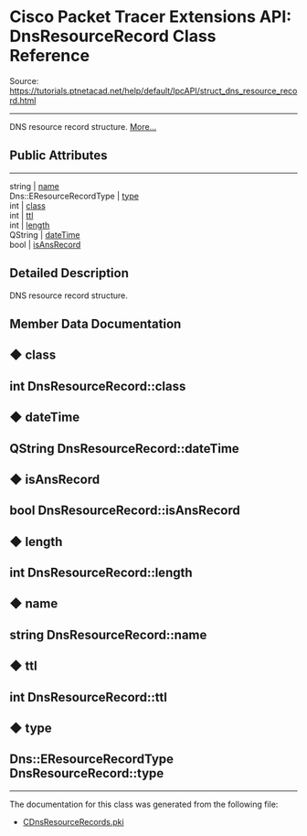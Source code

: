 # Cisco Packet Tracer Extensions API: DnsResourceRecord Class Reference

Source: https://tutorials.ptnetacad.net/help/default/IpcAPI/struct_dns_resource_record.html

---

DNS resource record structure. [More...](struct_dns_resource_record.html#details)

##  Public Attributes  
  
---  
string | [name](struct_dns_resource_record.html#a560060c8f3a08ecf41f1b18063d75d46)  
Dns::EResourceRecordType | [type](struct_dns_resource_record.html#acc3cff9904bae04555ca02e2ce276907)  
int | [class](struct_dns_resource_record.html#a73e77006da5606185698b0b4dbc8dc81)  
int | [ttl](struct_dns_resource_record.html#a6922cd71978ea3e407e67533c517ee4a)  
int | [length](struct_dns_resource_record.html#a732ab2c261f841f45daf8763a0ac445a)  
QString | [dateTime](struct_dns_resource_record.html#a07968ee412b6f4c9327a8ff3f8525d07)  
bool | [isAnsRecord](struct_dns_resource_record.html#a438e555e4211fcc0fdedb36686333c3c)  
  
## Detailed Description

DNS resource record structure. 

## Member Data Documentation

## ◆ class

int DnsResourceRecord::class  
---  
  
## ◆ dateTime

QString DnsResourceRecord::dateTime  
---  
  
## ◆ isAnsRecord

bool DnsResourceRecord::isAnsRecord  
---  
  
## ◆ length

int DnsResourceRecord::length  
---  
  
## ◆ name

string DnsResourceRecord::name  
---  
  
## ◆ ttl

int DnsResourceRecord::ttl  
---  
  
## ◆ type

Dns::EResourceRecordType DnsResourceRecord::type  
---  
  
* * *

The documentation for this class was generated from the following file:

  * [CDnsResourceRecords.pki](_c_dns_resource_records_8pki.html)


